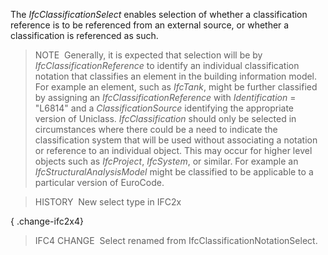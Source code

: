 The _IfcClassificationSelect_ enables selection of whether a classification reference is to be referenced from an external source, or whether a classification is referenced as such.

> NOTE&nbsp; Generally, it is expected that selection will be by _IfcClassificationReference_ to identify an individual classification notation that classifies an element in the building information model. For example an element, such as _IfcTank_, might be further classified by assigning an _IfcClassificationReference_ with _Identification_ = "L6814" and a _ClassificationSource_ identifying the appropriate version of Uniclass. _IfcClassification_ should only be selected in circumstances where there could be a need to indicate the classification system that will be used without associating a notation or reference to an individual object. This may occur for higher level objects such as _IfcProject_, _IfcSystem_, or similar. For example an _IfcStructuralAnalysisModel_ might be classified to be applicable to a particular version of EuroCode.

> HISTORY&nbsp; New select type in IFC2x

{ .change-ifc2x4}
> IFC4 CHANGE&nbsp; Select renamed from IfcClassificationNotationSelect.
